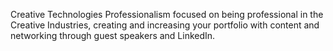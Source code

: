 Creative Technologies Professionalism focused on being professional in the Creative Industries, creating and increasing your portfolio with content and networking through guest speakers and LinkedIn.
